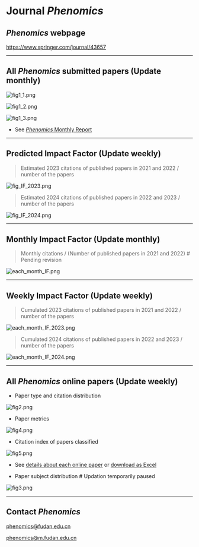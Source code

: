 # Journal *Phenomics*

## *Phenomics* webpage 

https://www.springer.com/journal/43657

-----


## All *Phenomics* submitted papers (Update monthly)

<!-- 月初修改 -->
![fig1_1.png](https://github.com/IanHugh/Phenomics/blob/main/Weekly%20Figures/fig1_1.png)

![fig1_2.png](https://github.com/IanHugh/Phenomics/blob/main/Weekly%20Figures/fig1_2.png)

![fig1_3.png](https://github.com/IanHugh/Phenomics/blob/main/Weekly%20Figures/fig1_3.png)

- See [*Phenomics* Monthly Report](https://kdocs.cn/l/clR9KnB3xKQp)


-----

## Predicted Impact Factor (Update weekly)

> Estimated 2023 citations of published papers in 2021 and 2022 / number of the papers

![fig_IF_2023.png](https://github.com/IanHugh/Phenomics/blob/main/Weekly%20Figures/fig_IF_2023.png)

> Estimated 2024 citations of published papers in 2022 and 2023 / number of the papers

![fig_IF_2024.png](https://github.com/IanHugh/Phenomics/blob/main/Weekly%20Figures/fig_IF_2024.png)

-----

## Monthly Impact Factor (Update monthly)

> Monthly citations / (Number of published papers in 2021 and 2022) # Pending revision

![each_month_IF.png](https://github.com/IanHugh/Phenomics/blob/main/Weekly%20Figures/each_month_IF.png)

-----

## Weekly Impact Factor (Update weekly)

> Cumulated 2023 citations of published papers in 2021 and 2022 / number of the papers

![each_month_IF_2023.png](https://github.com/IanHugh/Phenomics/blob/main/Weekly%20Figures/each_week_IF_2023.png)

> Cumulated 2024 citations of published papers in 2022 and 2023 / number of the papers

![each_month_IF_2024.png](https://github.com/IanHugh/Phenomics/blob/main/Weekly%20Figures/each_week_IF_2024.png) 

-----

## All *Phenomics* online papers (Update weekly)

- Paper type and citation distribution
<!-- fig2 文章分布、citation分布图 每周修改-->
![fig2.png](https://github.com/IanHugh/Phenomics/blob/main/Weekly%20Figures/fig2.png)

- Paper metrics
<!-- fig4 增量趋势图 每周修改 -->
![fig4.png](https://github.com/IanHugh/Phenomics/blob/main/Weekly%20Figures/fig4.png)

- Citation index of papers classified
<!-- fig5 文章分类引用图 每周修改 -->
![fig5.png](https://github.com/IanHugh/Phenomics/blob/main/Weekly%20Figures/fig5.png)

<!-- 每周修改 -->
- See [details about each online paper](https://github.com/IanHugh/Phenomics/blob/main/Weekly%20Figures/README.md) or [download as Excel](https://github.com/IanHugh/Phenomics/blob/main/Weekly%20Figures/all_Phenomics_paper_metrics.xlsx)

- Paper subject distribution # Updation temporarily paused
<!-- fig3 subject分布图 暂不修改 -->
![fig3.png](https://github.com/IanHugh/Phenomics/blob/main/Weekly%20Figures/fig3.png)


-----


## Contact *Phenomics*

phenomics@fudan.edu.cn

phenomics@m.fudan.edu.cn





